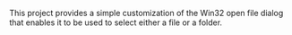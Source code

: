 This project provides a simple customization of the Win32 open file dialog
that enables it to be used to select either a file or a folder.

